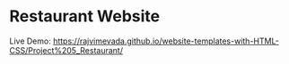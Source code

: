 # Restaurant Website

Live Demo: https://rajvimevada.github.io/website-templates-with-HTML-CSS/Project%205_Restaurant/
